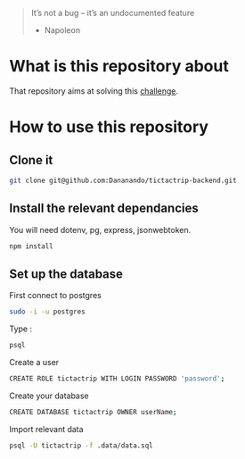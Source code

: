 > It’s not a bug – it’s an undocumented feature
> - Napoleon

# What is this repository about

That repository aims at solving this [challenge](https://docs.google.com/document/d/1DW2fKidrl5qV1ZvpmysqEMpoqbYjaRQhOJneYnfhzNs/edit).

# How to use this repository

## Clone it

```bash
git clone git@github.com:Dananando/tictactrip-backend.git
```

## Install the relevant dependancies

You will need dotenv, pg, express, jsonwebtoken.

```bash
npm install
```

## Set up the database

First connect to postgres
```bash
sudo -i -u postgres
```

Type :
```bash
psql
```

Create a user
```bash
CREATE ROLE tictactrip WITH LOGIN PASSWORD 'password';
```

Create your database
```bash
CREATE DATABASE tictactrip OWNER userName;
```

Import relevant data
```bash
psql -U tictactrip -f .data/data.sql
```